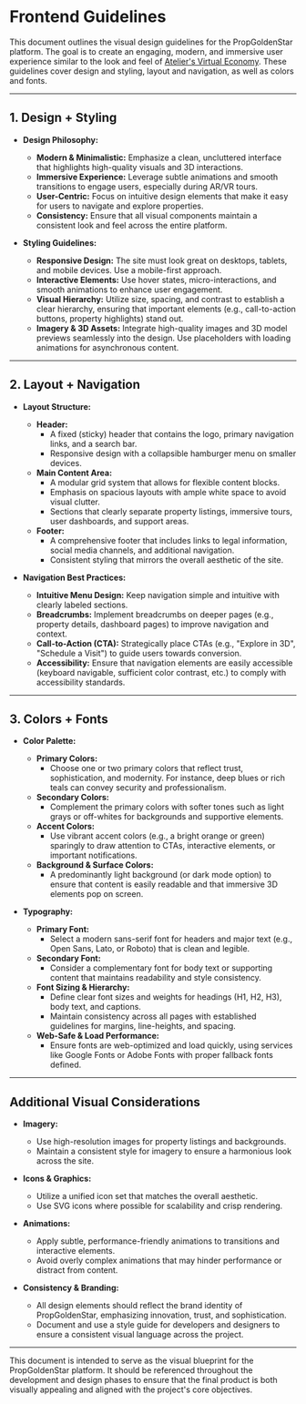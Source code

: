 # Frontend Guidelines

This document outlines the visual design guidelines for the PropGoldenStar platform. The goal is to create an engaging, modern, and immersive user experience similar to the look and feel of [Atelier's Virtual Economy](https://atelier.net/virtual-economy/). These guidelines cover design and styling, layout and navigation, as well as colors and fonts.

---

## 1. Design + Styling

- **Design Philosophy:**
  - **Modern & Minimalistic:** Emphasize a clean, uncluttered interface that highlights high-quality visuals and 3D interactions.
  - **Immersive Experience:** Leverage subtle animations and smooth transitions to engage users, especially during AR/VR tours.
  - **User-Centric:** Focus on intuitive design elements that make it easy for users to navigate and explore properties.
  - **Consistency:** Ensure that all visual components maintain a consistent look and feel across the entire platform.

- **Styling Guidelines:**
  - **Responsive Design:** The site must look great on desktops, tablets, and mobile devices. Use a mobile-first approach.
  - **Interactive Elements:** Use hover states, micro-interactions, and smooth animations to enhance user engagement.
  - **Visual Hierarchy:** Utilize size, spacing, and contrast to establish a clear hierarchy, ensuring that important elements (e.g., call-to-action buttons, property highlights) stand out.
  - **Imagery & 3D Assets:** Integrate high-quality images and 3D model previews seamlessly into the design. Use placeholders with loading animations for asynchronous content.

---

## 2. Layout + Navigation

- **Layout Structure:**
  - **Header:** 
    - A fixed (sticky) header that contains the logo, primary navigation links, and a search bar.
    - Responsive design with a collapsible hamburger menu on smaller devices.
  - **Main Content Area:** 
    - A modular grid system that allows for flexible content blocks.
    - Emphasis on spacious layouts with ample white space to avoid visual clutter.
    - Sections that clearly separate property listings, immersive tours, user dashboards, and support areas.
  - **Footer:** 
    - A comprehensive footer that includes links to legal information, social media channels, and additional navigation.
    - Consistent styling that mirrors the overall aesthetic of the site.

- **Navigation Best Practices:**
  - **Intuitive Menu Design:** Keep navigation simple and intuitive with clearly labeled sections.
  - **Breadcrumbs:** Implement breadcrumbs on deeper pages (e.g., property details, dashboard pages) to improve navigation and context.
  - **Call-to-Action (CTA):** Strategically place CTAs (e.g., "Explore in 3D", "Schedule a Visit") to guide users towards conversion.
  - **Accessibility:** Ensure that navigation elements are easily accessible (keyboard navigable, sufficient color contrast, etc.) to comply with accessibility standards.

---

## 3. Colors + Fonts

- **Color Palette:**
  - **Primary Colors:**  
    - Choose one or two primary colors that reflect trust, sophistication, and modernity. For instance, deep blues or rich teals can convey security and professionalism.
  - **Secondary Colors:**  
    - Complement the primary colors with softer tones such as light grays or off-whites for backgrounds and supportive elements.
  - **Accent Colors:**  
    - Use vibrant accent colors (e.g., a bright orange or green) sparingly to draw attention to CTAs, interactive elements, or important notifications.
  - **Background & Surface Colors:**  
    - A predominantly light background (or dark mode option) to ensure that content is easily readable and that immersive 3D elements pop on screen.

- **Typography:**
  - **Primary Font:**  
    - Select a modern sans-serif font for headers and major text (e.g., Open Sans, Lato, or Roboto) that is clean and legible.
  - **Secondary Font:**  
    - Consider a complementary font for body text or supporting content that maintains readability and style consistency.
  - **Font Sizing & Hierarchy:**  
    - Define clear font sizes and weights for headings (H1, H2, H3), body text, and captions.
    - Maintain consistency across all pages with established guidelines for margins, line-heights, and spacing.
  - **Web-Safe & Load Performance:**  
    - Ensure fonts are web-optimized and load quickly, using services like Google Fonts or Adobe Fonts with proper fallback fonts defined.

---

## Additional Visual Considerations

- **Imagery:**  
  - Use high-resolution images for property listings and backgrounds.  
  - Maintain a consistent style for imagery to ensure a harmonious look across the site.
  
- **Icons & Graphics:**  
  - Utilize a unified icon set that matches the overall aesthetic.
  - Use SVG icons where possible for scalability and crisp rendering.
  
- **Animations:**  
  - Apply subtle, performance-friendly animations to transitions and interactive elements.
  - Avoid overly complex animations that may hinder performance or distract from content.

- **Consistency & Branding:**  
  - All design elements should reflect the brand identity of PropGoldenStar, emphasizing innovation, trust, and sophistication.
  - Document and use a style guide for developers and designers to ensure a consistent visual language across the project.

---

This document is intended to serve as the visual blueprint for the PropGoldenStar platform. It should be referenced throughout the development and design phases to ensure that the final product is both visually appealing and aligned with the project's core objectives.

